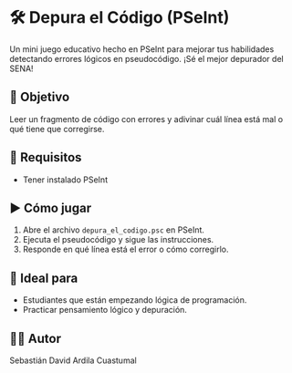 # 🛠️ Depura el Código (PSeInt)

Un mini juego educativo hecho en PSeInt para mejorar tus habilidades detectando errores lógicos en pseudocódigo. ¡Sé el mejor depurador del SENA!

## 🎯 Objetivo
Leer un fragmento de código con errores y adivinar cuál línea está mal o qué tiene que corregirse.

## 🔧 Requisitos
- Tener instalado PSeInt

## ▶️ Cómo jugar
1. Abre el archivo `depura_el_codigo.psc` en PSeInt.
2. Ejecuta el pseudocódigo y sigue las instrucciones.
3. Responde en qué línea está el error o cómo corregirlo.

## 🧠 Ideal para
- Estudiantes que están empezando lógica de programación.
- Practicar pensamiento lógico y depuración.

## 👨‍💻 Autor
Sebastián David Ardila Cuastumal
